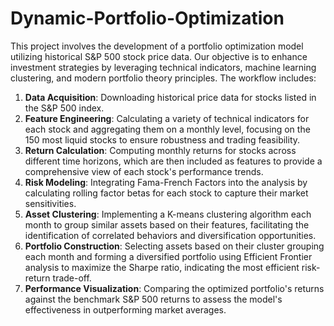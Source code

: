 # Dynamic-Portfolio-Optimization

This project involves the development of a portfolio optimization model utilizing historical S&P 500 stock price data. Our objective is to enhance investment strategies by leveraging technical indicators, machine learning clustering, and modern portfolio theory principles. The workflow includes:

1. **Data Acquisition**: Downloading historical price data for stocks listed in the S&P 500 index.
2. **Feature Engineering**: Calculating a variety of technical indicators for each stock and aggregating them on a monthly level, focusing on the 150 most liquid stocks to ensure robustness and trading feasibility.
3. **Return Calculation**: Computing monthly returns for stocks across different time horizons, which are then included as features to provide a comprehensive view of each stock's performance trends.
4. **Risk Modeling**: Integrating Fama-French Factors into the analysis by calculating rolling factor betas for each stock to capture their market sensitivities.
5. **Asset Clustering**: Implementing a K-means clustering algorithm each month to group similar assets based on their features, facilitating the identification of correlated behaviors and diversification opportunities.
6. **Portfolio Construction**: Selecting assets based on their cluster grouping each month and forming a diversified portfolio using Efficient Frontier analysis to maximize the Sharpe ratio, indicating the most efficient risk-return trade-off.
7. **Performance Visualization**: Comparing the optimized portfolio's returns against the benchmark S&P 500 returns to assess the model's effectiveness in outperforming market averages.
